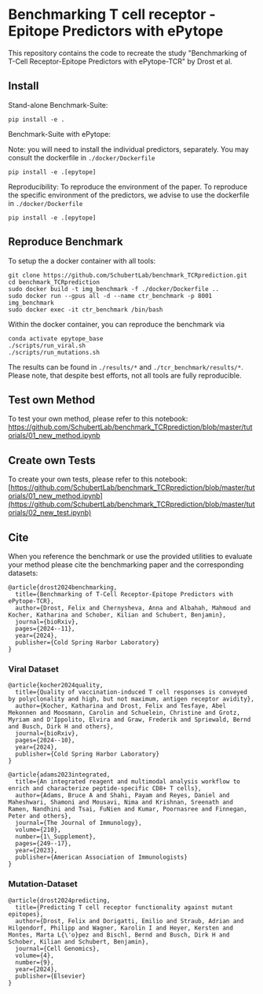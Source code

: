 # Benchmarking T cell receptor - Epitope Predictors with ePytope
This repository contains the code to recreate the study "Benchmarking of T-Cell Receptor-Epitope Predictors with ePytope-TCR" by Drost et al.

## Install
Stand-alone Benchmark-Suite:
```
pip install -e .
```

Benchmark-Suite with ePytope:

Note: you will need to install the individual predictors, separately. You may consult the dockerfile in `./docker/Dockerfile`
```
pip install -e .[epytope]
```

Reproducibility:
To reproduce the environment of the paper. To reproduce the specific environment of the predictors, we advise to use the dockerfile in `./docker/Dockerfile`
```
pip install -e .[epytope]
```

## Reproduce Benchmark
To setup the a docker container with all tools:
```
git clone https://github.com/SchubertLab/benchmark_TCRprediction.git
cd benchmark_TCRprediction
sudo docker build -t img_benchmark -f ./docker/Dockerfile ..
sudo docker run --gpus all -d --name ctr_benchmark -p 8001 img_benchmark
sudo docker exec -it ctr_benchmark /bin/bash
```

Within the docker container, you can reproduce the benchmark via
```
conda activate epytope_base
./scripts/run_viral.sh
./scripts/run_mutations.sh
```
The results can be found in `./results/*` and `./tcr_benchmark/results/*`. Please note, that despite best efforts, not all tools are fully reproducible.

## Test own Method
To test your own method, please refer to this notebook:
https://github.com/SchubertLab/benchmark_TCRprediction/blob/master/tutorials/01_new_method.ipynb

## Create own Tests
To create your own tests, please refer to this notebook:
[https://github.com/SchubertLab/benchmark_TCRprediction/blob/master/tutorials/01_new_method.ipynb](https://github.com/SchubertLab/benchmark_TCRprediction/blob/master/tutorials/02_new_test.ipynb)

## Cite
When you reference the benchmark or use the provided utilities to evaluate your method please cite the benchmarking paper and the corresponding datasets:
```
@article{drost2024benchmarking,
  title={Benchmarking of T-Cell Receptor-Epitope Predictors with ePytope-TCR},
  author={Drost, Felix and Chernysheva, Anna and Albahah, Mahmoud and Kocher, Katharina and Schober, Kilian and Schubert, Benjamin},
  journal={bioRxiv},
  pages={2024--11},
  year={2024},
  publisher={Cold Spring Harbor Laboratory}
}
```

### Viral Dataset
```
@article{kocher2024quality,
  title={Quality of vaccination-induced T cell responses is conveyed by polyclonality and high, but not maximum, antigen receptor avidity},
  author={Kocher, Katharina and Drost, Felix and Tesfaye, Abel Mekonnen and Moosmann, Carolin and Schuelein, Christine and Grotz, Myriam and D'Ippolito, Elvira and Graw, Frederik and Spriewald, Bernd and Busch, Dirk H and others},
  journal={bioRxiv},
  pages={2024--10},
  year={2024},
  publisher={Cold Spring Harbor Laboratory}
}
```


```
@article{adams2023integrated,
  title={An integrated reagent and multimodal analysis workflow to enrich and characterize peptide-specific CD8+ T cells},
  author={Adams, Bruce A and Shahi, Payam and Reyes, Daniel and Maheshwari, Shamoni and Mousavi, Nima and Krishnan, Sreenath and Ramen, Nandhini and Tsai, FuNien and Kumar, Poornasree and Finnegan, Peter and others},
  journal={The Journal of Immunology},
  volume={210},
  number={1\_Supplement},
  pages={249--17},
  year={2023},
  publisher={American Association of Immunologists}
}
```

### Mutation-Dataset
```
@article{drost2024predicting,
  title={Predicting T cell receptor functionality against mutant epitopes},
  author={Drost, Felix and Dorigatti, Emilio and Straub, Adrian and Hilgendorf, Philipp and Wagner, Karolin I and Heyer, Kersten and Montes, Marta L{\'o}pez and Bischl, Bernd and Busch, Dirk H and Schober, Kilian and Schubert, Benjamin},
  journal={Cell Genomics},
  volume={4},
  number={9},
  year={2024},
  publisher={Elsevier}
}
```
